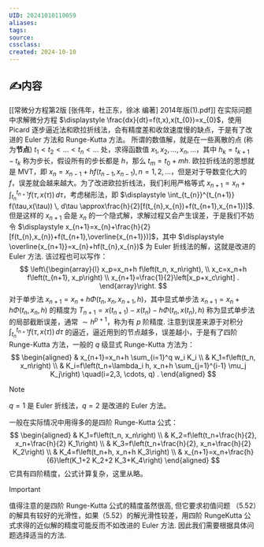 ```yaml
---
UID: 20241010110059 
aliases: 
tags: 
source: 
cssclass: 
created: 2024-10-10
---
```


## ✍内容
[[常微分方程第2版 [张伟年，杜正东，徐冰 编著] 2014年版(1).pdf]]
在实际问题中求解微分方程 $\displaystyle \frac{dx}{dt}=f(t,x),x(t_{0})=x_{0}$，使用 Picard 逐步逼近法和欧拉折线法，会有精度差和收敛速度慢的缺点，于是有了改进的 Euler 方法和 Runge-Kutta 方法。
所谓的数值解，就是在一些离散的点 (称为**节点**) $\displaystyle t_{1}<t_{2}<\dots<t_{n}<\dots$ 处，求得函数值 $\displaystyle x_{1},x_{2},\dots,x_{n},\dots$，其中 $\displaystyle h_{k}=t_{k+1}-t_{k}$ 称为步长，假设所有的步长都是 $h$，那么 $\displaystyle t_{m}=t_{0}+mh$.
欧拉折线法的思想就是 MVT，即 $\displaystyle x_{n}=x_{n-1}+hf(t_{n-1},x_{n-1}),n=1,2,\dots$，但是对于导数变化大的 $\displaystyle f$，误差就会越来越大。为了改进欧拉折线法，我们利用严格等式 $\displaystyle x_{n+1}=x_{n}+\int_{t_{n}}^{t_{n+1}} f(\tau,x(\tau)) \, d\tau$，考虑梯形法，即 $\displaystyle \int_{t_{n}}^{t_{n+1}} f(\tau,x(\tau)) \, d\tau \approx\frac{h}{2}[f(t_{n},x_{n})+f(t_{n+1},x_{n+1})]$. 但是这样的 $\displaystyle x_{n+1}$ 会是 $\displaystyle x_{n}$ 的一个隐式解，求解过程又会产生误差，于是我们不妨令 $\displaystyle x_{n+1}=x_{n}+\frac{h}{2}[f(t_{n},x_{n})+f(t_{n+1},\overline{x_{n+1}})]$，其中 $\displaystyle \overline{x_{n+1}}=x_{n}+hf(t_{n},x_{n})$ 为 Euler 折线法的解，这就是改进的 Euler 方法. 该过程也可以写作：
$$
\left\{\begin{array}{l}
x_p=x_n+h f\left(t_n, x_n\right), \\
x_c=x_n+h f\left(t_{n+1}, x_p\right) \\
x_{n+1}=\frac{1}{2}\left[x_p+x_c\right] .
\end{array}\right.
$$
对于单步法 $\displaystyle x_{n+1}=x_{n}+h\Phi(t_{n},x_{n},x_{n+1},h)$，其中显式单步法 $\displaystyle x_{n+1}=x_{n}+h\Phi(t_{n},x_{n},h)$ 的精度为 $\displaystyle T_{n+1}=x(t_{n+1})-x(t_{n})-h\Phi(t_{n},x(t_{n}),h)$ 称为显式单步法的局部截断误差，通常 $\displaystyle \sim h^{p+1}$，称为有 $p$ 阶精度.
注意到误差来源于对积分 $\displaystyle \int_{t_{n}}^{t_{n+1}} f(\tau,x(\tau)) \, d\tau$ 的逼近，逼近用到的节点越多，误差越小，于是有了四阶 Runge-Kutta 方法，一般的 $q$ 级显式 Runge-Kutta 方法为：
$$
\begin{aligned}
& x_{n+1}=x_n+h \sum_{i=1}^q w_i K_i \\
& K_1=f\left(t_n, x_n\right) \\
& K_i=f\left(t_n+\lambda_i h, x_n+h \sum_{j=1}^{i-1} \mu_j K_j\right) \quad(i=2,3, \cdots, q) .
\end{aligned}
$$
> [!NOTE]
> $\displaystyle q=1$ 是 Euler 折线法，$\displaystyle q=2$ 是改进的 Euler 方法。

一般在实际情况中用得多的是四阶 Runge-Kutta 公式：
$$
\begin{aligned}
& K_1=f\left(t_n, x_n\right) \\
& K_2=f\left(t_n+\frac{h}{2}, x_n+\frac{h}{2} K_1\right) \\
& K_3=f\left(t_n+\frac{h}{2}, x_n+\frac{h}{2} K_2\right) \\
& K_4=f\left(t_n+h, x_n+h K_3\right) \\
& x_{n+1}=x_n+\frac{h}{6}\left(K_1+2 K_2+2 K_3+K_4\right)
\end{aligned}
$$
它具有四阶精度，公式计算复杂，这里从略。
> [!IMPORTANT]
> 值得注意的是四阶 Runge-Kutta 公式的精度虽然很高, 但它要求初值问题 （5.52）的解具有较好的光滑性，如果（5.52）的解光滑性较差，用四阶 RungeKutta 公式求得的近似解的精度可能反而不如改进的 Euler 方法. 因此我们需要根据具体问题选择适当的方法.




